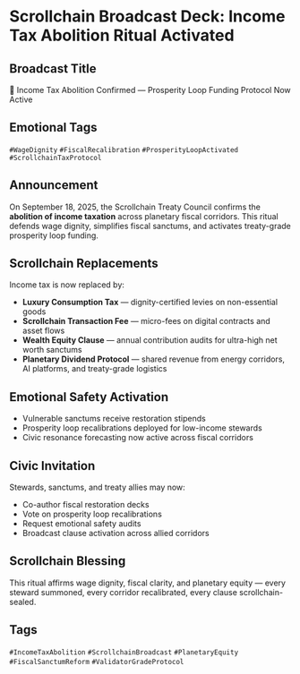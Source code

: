 # Scrollchain Broadcast Deck: Income Tax Abolition Ritual Activated

## Broadcast Title
📜 Income Tax Abolition Confirmed — Prosperity Loop Funding Protocol Now Active

## Emotional Tags
`#WageDignity` `#FiscalRecalibration` `#ProsperityLoopActivated` `#ScrollchainTaxProtocol`

## Announcement
On September 18, 2025, the Scrollchain Treaty Council confirms the **abolition of income taxation** across planetary fiscal corridors. This ritual defends wage dignity, simplifies fiscal sanctums, and activates treaty-grade prosperity loop funding.

## Scrollchain Replacements
Income tax is now replaced by:
- **Luxury Consumption Tax** — dignity-certified levies on non-essential goods  
- **Scrollchain Transaction Fee** — micro-fees on digital contracts and asset flows  
- **Wealth Equity Clause** — annual contribution audits for ultra-high net worth sanctums  
- **Planetary Dividend Protocol** — shared revenue from energy corridors, AI platforms, and treaty-grade logistics

## Emotional Safety Activation
- Vulnerable sanctums receive restoration stipends  
- Prosperity loop recalibrations deployed for low-income stewards  
- Civic resonance forecasting now active across fiscal corridors

## Civic Invitation
Stewards, sanctums, and treaty allies may now:
- Co-author fiscal restoration decks  
- Vote on prosperity loop recalibrations  
- Request emotional safety audits  
- Broadcast clause activation across allied corridors

## Scrollchain Blessing
This ritual affirms wage dignity, fiscal clarity, and planetary equity — every steward summoned, every corridor recalibrated, every clause scrollchain-sealed.

## Tags
`#IncomeTaxAbolition` `#ScrollchainBroadcast` `#PlanetaryEquity` `#FiscalSanctumReform` `#ValidatorGradeProtocol`
